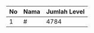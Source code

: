 | No | Nama            | Jumlah Level |
|----|-----------------|--------------|
| 1  | #    |    4784        |
